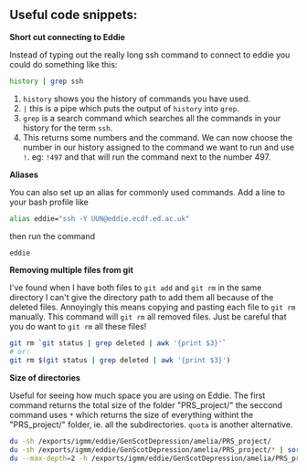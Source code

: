 ## Useful code snippets:

**Short cut connecting to Eddie**

Instead of typing out the really long ssh command to connect to eddie you could do something like this:
```sh
history | grep ssh
```
1. `history` shows you the history of commands you have used.
2. `|` this is a pipe which puts the output of `history` into `grep`.
3. `grep` is a search command which searches all the commands in your history for the term `ssh`.
4. This returns some numbers and the command. We can now choose the number in our history assigned to the command we want to run and use `!`. eg: `!497` and that will run the command next to the number 497.

**Aliases**

You can also set up an alias for commonly used commands. Add a line to your bash profile like
```sh
alias eddie="ssh -Y UUN@eddie.ecdf.ed.ac.uk"
```

then run the command
```sh
eddie
```

**Removing multiple files from git**

I've found when I have both files to `git add` and `git rm` in the same directory I can't give the directory path to add them all because of the deleted files. Annoyingly this means copying and pasting each file to `git rm` manually. This command will `git rm` all removed files. Just be careful that you do want to `git rm` all these files!
```sh
git rm `git status | grep deleted | awk '{print $3}'`
# or:
git rm $(git status | grep deleted | awk '{print $3}')
```

**Size of directories**

Useful for seeing how much space you are using on Eddie. The first command returns the total size of the folder "PRS_project/" the seccond command uses `*` which returns the size of everything withint the "PRS_project/" folder, ie. all the subdirectories. `quota` is another alternative.
```sh
du -sh /exports/igmm/eddie/GenScotDepression/amelia/PRS_project/
du -sh /exports/igmm/eddie/GenScotDepression/amelia/PRS_project/* | sort -h
du --max-depth=2 -h /exports/igmm/eddie/GenScotDepression/amelia/PRS_project/
```




